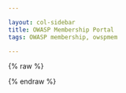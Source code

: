 ```yaml
---

layout: col-sidebar
title: OWASP Membership Portal
tags: OWASP membership, owspmem

---
```


<!-- rebuild 3 -->

<style>
[v-cloak] {display: none}

#member-qr {
  float:right;
  padding: 16px;
}

.label {
  font-weight: bold;
  margin-right: 8px;
}

.info, .multi-info {
  margin-bottom:16px;
  margin-left: 75px;
}

label {
  font-weight: bold;
  margin-right:8px;
}

button {
  margin-right: 16px;
}

.small {
  padding: 2px 8px;
}

.errors {
  padding-bottom: 24px;
  padding-top: 12px;
  border-top: 3px dotted red;
}
.error {
  font-weight:bold;
  color: darkred;
  border-left: 5px solid red;
  padding-left: 8px;
}

.info-section {
  border: 3px solid darkblue;
  border-radius: 8px;
  padding: 8px;
  margin-top: 40px;
}
.section-label {
  margin-top: -20px;
  background: white;
}

.capitalize {
    text-transform: capitalize;
}
</style>

{% raw %}
<div id="membership-portal-app" style="margin: 0px" v-cloak>
    <div id="member-qr"></div>
    <div id="errors" v-if="errors && errors.length > 0">
      <label>Please correct the following:</label>
      <template v-for="err in errors">
        <template v-for="(value, i) in err">
          <div class="error" :key="`error-${i}`">{{ value }}</div>
        </template>
      </template>
    </div>
    <div
      id="member-not-found"
      v-if="!member_ready && mode == 0 && !loading && !member_logged_out"
    >
      No membership was found or your membership has expired. Please
      <a href="https://owasp.org/membership/"
        ><button class="cta-button">Join Us</button></a
      >
      <br />
      If you are a leader who has not applied for complimentary membership, you
      may do so at <a href="https://owasp.org/membership/">Become a Member</a
      ><br />
      If you feel this message is in error, contact
      <a href="mailto:membership@owasp.com">Member Services</a>
    </div>
    <div
      id="member-logged-out"
      v-if="member_logged_out && mode == 0 && !loading"
    >
      Your session has expired. Please
      <a href="https://members.owasp.org/"
        ><button class="cta-button">Log In</button></a
      >
      <br />
    </div>
    <div id="member-info" class="info-section" v-if="member_ready && mode == 0">
      <h3 class="section-label">Welcome, {{ membership_data["name"] }}</h3>
      <br />
      <section v-if="membership_data['member_number']">
        <div class="label">Member Number:</div>
        <div class="info">
          {{
            membership_data["member_number"].substring(
              membership_data["member_number"].lastIndexOf("/") + 1
            )
          }}
        </div>
      </section>
      <section v-else>
        <div class="label">Member Number:</div>
        <div class="info">
          Data not found. Contact
          <a href="mailto:membership@owasp.com">Member Services</a>
        </div>
      </section>
      <div class="label">Membership Type:</div>
      <section id="membership" v-if="membership_data['membership_type']">
        <div class="info">{{ membership_data["membership_type"] }}</div>
        <div class="label">Membership End:</div>
        <div class="info">{{ membership_data["membership_end"] }}</div>
        <div v-if="renewal_near">
          <a href="https://owasp.org/membership/"
            ><button class="cta-button">Renew Now</button></a
          >
        </div>
        <div
          class="label"
          v-if="membership_data['membership_recurring'] == 'yes'"
        >
          Manage <a href="#">TODO: Provide link to Recurring Subscription</a>
        </div>
      </section>
      <section v-else>
        <div>No membership data found.</div>
        <a href="https://owasp.org/membership/"
          ><button class="cta-button">Renew Now</button></a
        >
      </section>
    </div>
    <div class="info-section" v-if="member_ready && mode == 0">
      <h3 class="section-label">Personal Information</h3>
      <div class="label">Email:</div>
      <div class="multi-info">
        <template v-for="(item, i) in membership_data['emails']">
          <div class="sub-item" :key="`email-${i}-input`">
            {{ item["email"] }}
          </div>
        </template>
      </div>
      <div class="label">Address:</div>
      <div class="multi-info">
        <div class="sub-item">{{ membership_data["address"]["street"] }}</div>
        <div class="sub-item">{{ membership_data["address"]["city"] }}</div>
        <div class="sub-item">{{ membership_data["address"]["state"] }}</div>
        <div class="sub-item">
          {{ membership_data["address"]["postal_code"] }}
        </div>
        <div class="sub-item">{{ membership_data["address"]["country"] }}</div>
      </div>
      <div class="label">Phone:</div>
      <div class="multi-info">
        <template v-for="(item, i) in membership_data['phone_numbers']">
          <div class="sub-item" :key="`number-${i}-input`">
            {{ item["number"] }}
          </div>
        </template>
      </div>
      <div>
        <button class="cta-button" v-if="mode != 1" v-on:click="switchMode">
          Edit Personal Information
        </button>
      </div>
    </div>
    <div id="member-edit" v-if="member_ready && mode == 1">
      <label for="memname">Name:</label
      ><input type="text" id="memname" v-model="membership_data['name']" />
      <br />
      <label
        >Email:<button
          class="cta-button green small"
          v-on:click="addEmailItem()"
        >
          +
        </button></label
      >
      <div class="multi-info">
        <template v-for="(item, i) in membership_data['emails']">
          <!-- v-model="membership_data['emails']" -->
          <input
            class="sub-item"
            type="text"
            v-model="item['email']"
            :key="`email-${i}-input`"
          /><button
            class="cta-button red small"
            v-on:click="removeEmailItem(item)"
            :key="`email-${i}-button`"
          >
            x</button
          ><br :key="`email-${i}-br`" />
        </template>
      </div>
      <label for="address">Address:</label>
      <div class="multi-info" id="address">
        <label for="street">Street:</label
        ><input
          id="street"
          type="text"
          v-model="membership_data['address']['street']"
        /><br />
        <label for="city">City:</label
        ><input
          id="city"
          type="text"
          v-model="membership_data['address']['city']"
        /><br />
        <label for="state">State:</label
        ><input
          id="state"
          type="text"
          v-model="membership_data['address']['state']"
        /><br />
        <label for="postal_code">Postal Code:</label
        ><input
          id="postal_code"
          type="text"
          v-model="membership_data['address']['postal_code']"
        /><br />
        <label for="country">Country:</label
        ><input
          id="country"
          type="text"
          v-model="membership_data['address']['country']"
        />
      </div>
      <label
        >Phone:<button
          class="cta-button green small"
          v-on:click="addPhoneItem()"
        >
          +
        </button></label
      >
      <div class="multi-info">
        <template v-for="(item, i) in membership_data['phone_numbers']">
          <!-- v-model="membership_data['phone_numbers']" -->
          <input
            class="sub-item"
            type="text"
            v-model="item['number']"
            :key="`phone-${i}-input`"
          />
          <button
            :key="`phone-${i}-button`"
            class="cta-button red small"
            v-on:click="removePhoneItem(item)"
          >
            x</button
          ><br :key="`phone-${i}-br`" />
        </template>
      </div>
      <div>
        <button
          class="cta-button"
          style="padding-right: 25px"
          v-if="mode != 0"
          v-on:click="switchMode"
        >
          Cancel</button
        ><button
          class="cta-button green"
          v-if="mode != 0"
          v-on:click="saveInformation()"
        >
          Save
        </button>
      </div>
    </div>
    <!-- start leader section -->
    <div
      class="info-section"
      v-if="
        membership_data &&
        membership_data['leader_info'] &&
        membership_data['leader_info'].length > 0
      "
    >
      <h3 class="section-label">Leadership Information</h3>
      <template v-for="(item, i) in membership_data['leader_info']">
        <!-- v-model="membership_data['leader_info']" -->
        <div
          class="label capitalize"
          :key="`membership_data['leader_info']_${i}+type`"
        >
          {{ item["group-type"] }} Leader
        </div>
        <div class="info" :key="`membership_data['leader_info']_${i}_info`">
          <a v-bind:href="item['group_url']">{{ item["group"] }}</a>
        </div>
      </template>
    </div>
    <!-- end leader section -->

    <div id="loading" v-if="loading">
      This may take a few moments...
      <button class="cta-button" style="width: 80px; height: 80px">
        <div class="spinner">
          <div class="inner-spinner"></div>
        </div>
      </button>
    </div>
  </div>
{% endraw %}

<script src="https://js.stripe.com/v3"></script>
<script src="https://unpkg.com/vue"></script>
<script src="https://unpkg.com/axios/dist/axios.min.js"></script>

<script>
window.addEventListener('load', function() {
  new Vue({
    el: '#membership-portal-app',
    data() {
      return {
        loading: true,
        errors: [],
        membership_data: null,
        update_interval: null,
        mode: 0,
        saved_data: null,
        member_logged_out: false,
      };
    },
    created() {
      if (this.loading) {
        const postData = {
          params: {
            authtoken: window.Cookies.get("CF_Authorization"),
          },
        };
        window.axios
          .get(
            "https://owaspadmin.azurewebsites.net/api/get-member-info?code=mWP6TjdDSJZOQIZQNtb2fUPuzuIamwaobBZUTnN24JEdtFybiTDl7A==",
            postData
          )
          .then((response) => {
            this.membership_data = response.data;
            this.member_logged_out = false;
            this.loading = false;
            this.$forceUpdate();
            setTimeout(
              function (membership_data) {
                if (membership_data && membership_data["name"]) {
                  const el = window.kjua({
                    text: membership_data?.["member_number"],
                  });
                  const div = document.getElementById("member-qr");
                  if (div) {
                    div.appendChild(el);
                  }
                }
              },
              1000,
              this.membership_data
            );
          })
          .catch((err) => {
            console.error(err);
            this.loading = false; // for now assuming this is local testing
            /* this.membership_data = {} this.membership_data['membership_type'] = 'one' this.membership_data['name'] = 'Harold Test Data' this.membership_data['membership_end'] = '2021-04-22' this.membership_data['emails'] = [{'email':'harold.blankenship@owasp.com'},{'email':'kithwood@gmail.com'}] //this.membership_data['phone_numbers']=[{'number':'5126443053'}] this.membership_data['membership_recurring']='no' this.membership_data['member_number'] = 'owasp.org' this.membership_data['address'] = {'street':'', 'city':'', 'state':'', 'postal_code':'', 'country':''} this.membership_data['member-qr'] = 'https://owasp.org' this.membership_data['leader_info'] = [{ "name": "Harold Blankenship", "email": "harold.blankenship@owasp.com", "group": "OWASP KLAP", "group-type": "project", "group_url": "https://owasp.org/www-projectchapter-example/" }, { "name": "Harold Blankenship", "email": "harold.blankenship@owasp.com", "group": "OWASP TRaP", "group-type": "project", "group_url": "https://owasp.org/www-projectchapter-example/" }, { "name": "Harold Blankenship", "email": "harold.blankenship@owasp.com", "group": "OWASP New Braunfels", "group-type": "chapter", "group_url": "https://owasp.org/www-projectchapter-example/" }] this.member_logged_out = false this.loading=false setTimeout(function(membership_data) { if(membership_data && membership_data['name']) { el = kjua({text: membership_data['member_number']}); div = document.getElementById('member-qr'); if(div) { div.appendChild(el) } } }, 1000, this.membership_data) this.saved_data = JSON.parse(JSON.stringify(this.membership_data)) //*/
            this.$forceUpdate();
          });
      } // end if loading
    },
    computed: {
      member_ready: function () {
        return (
          !this.loading &&
          this.membership_data != null &&
          this.membership_data?.["name"]
        );
      },
      renewal_near: function () {
        if (this.membership_data?.["membership_end"]) {
          var dt = Date.parse(this.membership_data?.["membership_end"]);
          var diff = Math.abs(dt - Date.now());
          return diff / (1000 * 60 * 60 * 24) < 30;
        } else return false;
      },
    },
    methods: {
      validate: function () {
        this.errors = [];
        if (this.membership_data?.["name"]) {
          let error = { name: "Name must not be empty" };
          this.errors.push(error);
        }
        if (
          !("emails" in this.membership_data) ||
          this.membership_data?.["emails"]?.length
        ) {
          let error = { email: "You must have at least one email." };
          this.errors.push(error);
        }
        if (
          !("phone_numbers" in this.membership_data) ||
          this.membership_data?.["phone_numbers"]?.length
        ) {
          let error = { phone: "You must have at least one phone number." };
          this.errors.push(error);
        }
        if (
          !("address" in this.membership_data) ||
          this.membership_data?.["address"]?.["street"] ||
          this.membership_data?.["address"]?.["city"] ||
          this.membership_data?.["address"]?.["postal_code"] ||
          this.membership_data?.["address"]?.["country"]
        ) {
          let error = { address: "Address must be complete." };
          this.errors.push(error);
        }
        return this.errors.length == 0;
      },
      switchMode: function () {
        this.mode = !this.mode;
        if (this.saved_data) {
          this.membership_data = JSON.parse(JSON.stringify(this.saved_data));
        }
        this.errors = []; // why doesn't this set errors to empty?
        this.$forceUpdate();
        return false;
      },
      removePhoneItem: function (item) {
        //this.errors = []
        if (this.membership_data?.["phone_numbers"]?.length <= 1) {
          let error = { phone: "You must have at least one phone number." };
          if (!this.errors.some((e) => e.phone)) {
            this.errors.push(error);
          }
          //this.errors = []
          this.$forceUpdate();
          return false;
        }
        this.membership_data["phone_numbers"].splice(
          this.membership_data["phone_numbers"].indexOf(item),
          1
        );
        this.$forceUpdate();
        return false;
      },
      addPhoneItem: function () {
        this.errors = [];
        if (!("phone_numbers" in this.membership_data))
          this.membership_data["phone_numbers"] = [];
        this.membership_data["phone_numbers"].push({ number: "" });
        this.$forceUpdate();
        return false;
      },
      removeEmailItem: function (item) {
        this.errors = [];
        if (this.membership_data?.["emails"]?.length <= 1) {
          let error = { email: "You must have at least one email." };
          if (!this.errors.some((e) => e.email)) {
            this.errors.push(error);
          }
          //this.errors = []
          this.$forceUpdate();
          return false;
        }
        this.membership_data["emails"].splice(
          this.membership_data["emails"].indexOf(item),
          1
        );
        this.$forceUpdate();
        return false;
      },
      addEmailItem: function () {
        this.errors = [];
        if (!("emails" in this.membership_data))
          this.membership_data["emails"] = [];
        this.membership_data["emails"].push({ email: "" });
        this.$forceUpdate();
        return false;
      },
      saveInformation: function () {
        this.$forceUpdate();
        if (this.validate()) {
          this.loading = true;
          const postData = {
            params: {
              authtoken: window.Cookies.get("CF_Authorization"),
              membership_data: this.membership_data,
            },
          };
          window.axios
            .get(
              "https://owaspadmin.azurewebsites.net/api/update-member-info?code=NRBl9EyVfVJYZCos5BuhquJ8KlPj/X35Isl7kNj6uk0Zr88xhPJZ5A==",
              postData
            )
            .then((response) => {
              console.log(response);
              this.loading = false;
              this.mode = 0;
              this.$forceUpdate();
            })
            .catch((err) => {
              //this.errors.push({message : 'These are not the droids you are looking for' })
              this.loading = false;
              let error = { error: err };
              this.errors.push(error);
              this.mode = 0;
              this.$forceUpdate();
            });
        }
      },
    }, // end methods
  }) // end Vue
}, false) // end addEventListener
</script>
